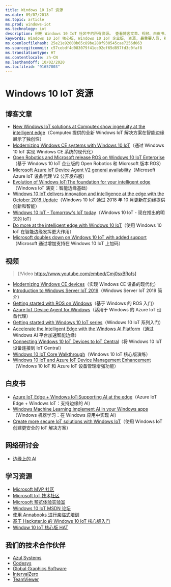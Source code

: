 ```yaml
---
title: Windows 10 IoT 资源
ms.date: 09/07/2018
ms.topic: article
ms.prod: windows-iot
ms.technology: iot
description: 利用 Windows 10 IoT 社区中的所有资源。 查看博客文章、视频、白皮书、网络研讨会、学习资源和技术合作伙伴。
keywords: Windows 10 IoT 核心版, Windows 10 IoT 企业版, 资源, 最重要人员, 视频, 博客文章
ms.openlocfilehash: 25e21e92000b65c89be288f930545cae7256d063
ms.sourcegitcommit: c57cebdf4d083079f41ec92ef65d897fd3c0faf8
ms.translationtype: HT
ms.contentlocale: zh-CN
ms.lasthandoff: 10/02/2020
ms.locfileid: "91657003"
---
```

# <a name="windows-10-iot-resources"></a>Windows 10 IoT 资源

## <a name="blog-posts"></a>博客文章

* [New Windows IoT solutions at Computex show ingenuity at the intelligent edge](https://blogs.windows.com/windowsexperience/2019/05/28/new-windows-iot-solutions-at-computex-show-ingenuity-at-the-intelligent-edge/#U3yYXu1rq054ljuk.97)（Computex 提供的全新 Windows IoT 解决方案在智能边缘展示了独创性）
* [Modernizing Windows CE systems with Windows 10 IoT](https://blogs.windows.com/buildingapps/2019/05/07/modernizing-windows-ce-systems-with-windows-10-iot/#oHzjguRIlWV0ryo6.97)（通过 Windows 10 IoT 实现 Windows CE 系统的现代化）
* [Open Robotics and Microsoft release ROS on Windows 10 IoT Enterprise](https://blogs.windows.com/buildingapps/2019/05/07/open-robotics-and-microsoft-release-ros-on-windows-10-iot-enterprise/#Y86A6YUJELKDoRJJ.97)（基于 Windows 10 IoT 企业版的 Open Robotics 和 Microsoft 版本 ROS）
* [Microsoft Azure IoT Device Agent V2 general availability](https://blogs.windows.com/buildingapps/2019/05/07/microsoft-azure-iot-device-agent-v2-general-availability/#BwOSxBSymeJqU34K.97)（Microsoft Azure IoT 设备代理 V2 公开发布版）
* [Evolution of Windows IoT:The foundation for your intelligent edge](https://blogs.windows.com/windowsexperience/2019/04/03/evolution-of-windows-iot-the-foundation-for-your-intelligent-edge/)（Windows IoT 演变：智能边缘基础）
* [Windows 10 IoT delivers innovation and intelligence at the edge with the October 2018 Update](https://blogs.windows.com/windowsexperience/2018/10/04/windows-10-iot-delivers-innovation-and-intelligence-at-the-edge-with-the-october-2018-update/#9g9hmmO2AdUB1C6F.97)（Windows 10 IoT 通过 2018 年 10 月更新在边缘提供创新和智能） 
* [Windows 10 IoT - Tomorrow's IoT today](https://blogs.windows.com/windowsexperience/2018/06/05/windows-10-iot-tomorrows-iot-today/#wl3TcsFseJ6XROUZ.97)（Windows 10 IoT - 现在推出的明天的 IoT）
* [Do more at the intelligent edge with Windows 10 IoT](https://blogs.windows.com/windowsexperience/2018/05/07/do-more-at-the-intelligent-edge-with-windows-10-iot/#uDVaAtoBvz7BGrTf.97)（使用 Windows 10 IoT 在智能边缘发挥更大作用）
* [Microsoft doubles down on Windows 10 IoT with added support](https://blogs.windows.com/windowsexperience/2018/02/27/microsoft-doubles-down-on-windows-10-iot-with-added-support/#DJaDiKX0bYJ1JDHD.97)（Microsoft 通过增加支持在 Windows 10 IoT 上加码）

## <a name="videos"></a>视频

>[!Video https://www.youtube.com/embed/Cmj0sxBRofs]
* [Modernizing Windows CE devices](https://www.youtube.com/watch?time_continue=1&v=5iUZkZmgmJA)（实现 Windows CE 设备的现代化）
* [Introduction to Windows Server IoT 2019](https://channel9.msdn.com/Shows/Internet-of-Things-Show/Introduction-to-Windows-Server-IoT-2019)（Windows Server IoT 2019 简介）
* [Getting started with ROS on Windows](https://www.youtube.com/watch?v=nZSjwMLi3jQ)（基于 Windows 的 ROS 入门）
* [Azure IoT Device Agent for Windows](https://www.youtube.com/watch?v=DZn6diOn7uI)（适用于 Windows 的 Azure IoT 设备代理）
* [Getting started with Windows 10 IoT series](https://www.youtube.com/watch?v=A-kazyOiBvs&t)（Windows 10 IoT 系列入门）
* [Accelerate the Intelligent Edge with the Windows AI Platform](https://www.youtube.com/watch?v=7bFAg6w4J00)（通过 Windows AI 平台加速智能边缘）
* [Connecting Windows 10 IoT Devices to IoT Central](https://channel9.msdn.com/Shows/Internet-of-Things-Show/Connecting-Windows-IoT-Devices-To-IoT-Central)（将 Windows 10 IoT 设备连接到 IoT Central）
* [Windows 10 IoT Core Walkthrough](https://channel9.msdn.com/Blogs/Seth-Juarez/Windows-IoT-Core-Walkthrough?term=windows%20iot%20core)（Windows 10 IoT 核心版演练）
* [Windows 10 IoT and Azure IoT Device Management Enhancement](https://channel9.msdn.com/Shows/Azure-Friday/Windows-10-IoT-and-Azure-IoT-Device-Management-Enhancements?term=windows%20iot%20core)（Windows 10 IoT 和 Azure IoT 设备管理增强功能）

## <a name="whitepapers"></a>白皮书
* [Azure IoT Edge + Windows IoT:Supporting AI at the edge](https://aka.ms/IoT-Edge-WP)（Azure IoT Edge + Windows IoT：支持边缘的 AI）
* [Windows Machine Learning:Implement AI in your Windows apps](https://aka.ms/Windows-ML-WP)（Windows 机器学习：在 Windows 应用中实现 AI）
* [Create more secure IoT solutions with Windows IoT](https://aka.ms/secure-windowsiot)（使用 Windows IoT 创建更安全的 IoT 解决方案）

## <a name="webinars"></a>网络研讨会
* [边缘上的 AI](https://youtu.be/DEOCKFb7lvM)

## <a name="learning-resources"></a>学习资源

* [Microsoft MVP 社区](https://mvp.microsoft.com/)
* [Microsoft IoT 技术社区](https://techcommunity.microsoft.com/t5/Internet-of-Things-IoT/ct-p/IoT)
* [Microsoft 预览体验实验室](https://www.microsoftiotinsiderlabs.com/)
* [Windows 10 IoT MSDN 论坛](https://social.msdn.microsoft.com/forums/en-US/home?forum=WindowsIoT)
* [使用 Annabooks 进行亲临式培训](http://www.annabooks.com/training.html)
* [基于 Hackster.io 的 Windows 10 IoT 核心版入门](http://www.hackster.io/KiwiBryn)
* [Window 10 IoT 核心版 HAT](https://www.turta.io/iothat)


## <a name="our-technology-partners"></a>我们的技术合作伙伴

* [Azul Systems](https://www.azul.com/)
* [Codesys](https://de.codesys.com/)
* [Global Graphics Software](https://www.globalgraphics.com/)
* [IntervalZero](https://www.intervalzero.com/)
* [TeamViewer](https://www.teamviewer.us/)




 



